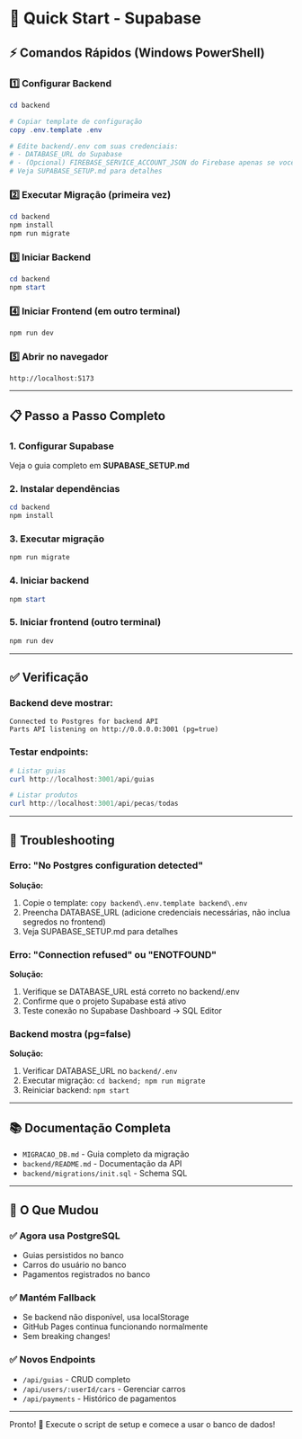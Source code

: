 # 🚀 Quick Start - Supabase

## ⚡ Comandos Rápidos (Windows PowerShell)

### 1️⃣ Configurar Backend
```powershell
cd backend

# Copiar template de configuração
copy .env.template .env

# Edite backend/.env com suas credenciais:
# - DATABASE_URL do Supabase
# - (Opcional) FIREBASE_SERVICE_ACCOUNT_JSON do Firebase apenas se você usar integrações legadas (não recomendado)
# Veja SUPABASE_SETUP.md para detalhes
```

### 2️⃣ Executar Migração (primeira vez)
```powershell
cd backend
npm install
npm run migrate
```

### 3️⃣ Iniciar Backend
```powershell
cd backend
npm start
```

### 4️⃣ Iniciar Frontend (em outro terminal)
```powershell
npm run dev
```

### 5️⃣ Abrir no navegador
```
http://localhost:5173
```

---

## 📋 Passo a Passo Completo

### 1. Configurar Supabase
Veja o guia completo em **SUPABASE_SETUP.md**

### 2. Instalar dependências
```powershell
cd backend
npm install
```

### 3. Executar migração
```powershell
npm run migrate
```

### 4. Iniciar backend
```powershell
npm start
```

### 5. Iniciar frontend (outro terminal)
```powershell
npm run dev
```

---

## ✅ Verificação

### Backend deve mostrar:
```
Connected to Postgres for backend API
Parts API listening on http://0.0.0.0:3001 (pg=true)
```

### Testar endpoints:
```powershell
# Listar guias
curl http://localhost:3001/api/guias

# Listar produtos
curl http://localhost:3001/api/pecas/todas
```

---

## 🐛 Troubleshooting

### Erro: "No Postgres configuration detected"
**Solução:** 
1. Copie o template: `copy backend\.env.template backend\.env`
2. Preencha DATABASE_URL (adicione credenciais necessárias, não inclua segredos no frontend)
3. Veja SUPABASE_SETUP.md para detalhes

### Erro: "Connection refused" ou "ENOTFOUND"
**Solução:** 
1. Verifique se DATABASE_URL está correto no backend/.env
2. Confirme que o projeto Supabase está ativo
3. Teste conexão no Supabase Dashboard → SQL Editor

### Backend mostra (pg=false)
**Solução:** 
1. Verificar DATABASE_URL no `backend/.env`
2. Executar migração: `cd backend; npm run migrate`
3. Reiniciar backend: `npm start`

---

## 📚 Documentação Completa

- `MIGRACAO_DB.md` - Guia completo da migração
- `backend/README.md` - Documentação da API
- `backend/migrations/init.sql` - Schema SQL

---

## 🎯 O Que Mudou

### ✅ Agora usa PostgreSQL
- Guias persistidos no banco
- Carros do usuário no banco
- Pagamentos registrados no banco

### ✅ Mantém Fallback
- Se backend não disponível, usa localStorage
- GitHub Pages continua funcionando normalmente
- Sem breaking changes!

### ✅ Novos Endpoints
- `/api/guias` - CRUD completo
- `/api/users/:userId/cars` - Gerenciar carros
- `/api/payments` - Histórico de pagamentos

---

Pronto! 🎉 Execute o script de setup e comece a usar o banco de dados!
